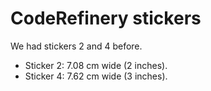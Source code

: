# CodeRefinery stickers

We had stickers 2 and 4 before.

- Sticker 2: 7.08 cm wide (2 inches).
- Sticker 4: 7.62 cm wide (3 inches).
